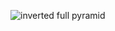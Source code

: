 ![inverted full pyramid](https://github.com/SWEG-2015EC-Batch/Binary-Bombers/assets/149320386/96c6673f-5d5e-4a5b-acfa-8005ca37cb53)
